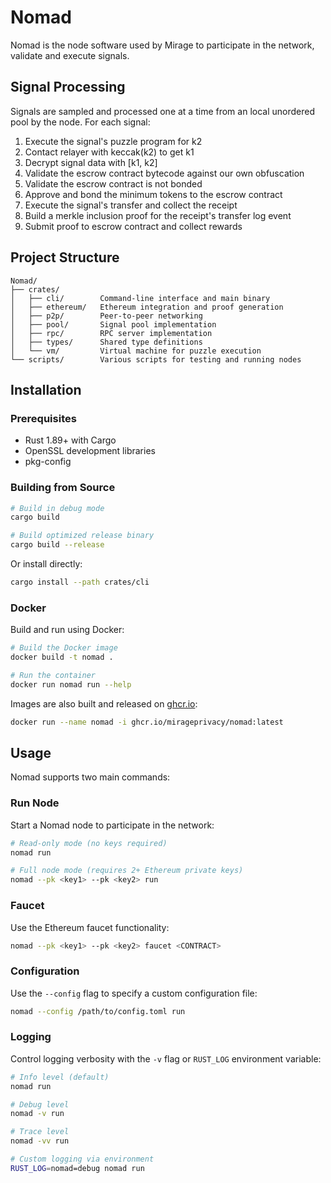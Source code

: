 # Nomad

Nomad is the node software used by Mirage to participate in the network, validate and execute signals.

## Signal Processing

Signals are sampled and processed one at a time from an local unordered pool by the node.
For each signal:

1. Execute the signal's puzzle program for k2
2. Contact relayer with keccak(k2) to get k1
3. Decrypt signal data with [k1, k2]
4. Validate the escrow contract bytecode against our own obfuscation
5. Validate the escrow contract is not bonded
6. Approve and bond the minimum tokens to the escrow contract
7. Execute the signal's transfer and collect the receipt
8. Build a merkle inclusion proof for the receipt's transfer log event
9. Submit proof to escrow contract and collect rewards

## Project Structure

```
Nomad/
├── crates/
│   ├── cli/        Command-line interface and main binary
│   ├── ethereum/   Ethereum integration and proof generation
│   ├── p2p/        Peer-to-peer networking
│   ├── pool/       Signal pool implementation
│   ├── rpc/        RPC server implementation
│   ├── types/      Shared type definitions
│   └── vm/         Virtual machine for puzzle execution
└── scripts/        Various scripts for testing and running nodes
```

## Installation

### Prerequisites

- Rust 1.89+ with Cargo
- OpenSSL development libraries
- pkg-config

### Building from Source

```bash
# Build in debug mode
cargo build

# Build optimized release binary
cargo build --release
```

Or install directly:

```bash
cargo install --path crates/cli
```

### Docker

Build and run using Docker:

```bash
# Build the Docker image
docker build -t nomad .

# Run the container
docker run nomad run --help
```

Images are also built and released on [ghcr.io](https://github.com/MiragePrivacy/Nomad/pkgs/container/nomad):

```bash
docker run --name nomad -i ghcr.io/mirageprivacy/nomad:latest
```

## Usage

Nomad supports two main commands:

### Run Node

Start a Nomad node to participate in the network:

```bash
# Read-only mode (no keys required)
nomad run

# Full node mode (requires 2+ Ethereum private keys)
nomad --pk <key1> --pk <key2> run
```

### Faucet

Use the Ethereum faucet functionality:

```bash
nomad --pk <key1> --pk <key2> faucet <CONTRACT>
```

### Configuration

Use the `--config` flag to specify a custom configuration file:

```bash
nomad --config /path/to/config.toml run
```

### Logging

Control logging verbosity with the `-v` flag or `RUST_LOG` environment variable:

```bash
# Info level (default)
nomad run

# Debug level
nomad -v run

# Trace level
nomad -vv run

# Custom logging via environment
RUST_LOG=nomad=debug nomad run
```
